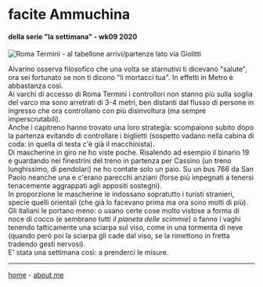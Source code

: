 # facite Ammuchina 
#### della serie "la settimana" - wk09 2020  

![](https://drive.google.com/uc?id=14jPV9KmSwVnFTcESYbIXY9WO8wvgZ-TB "Roma Termini - al tabellone arrivi/partenze lato via Giolitti")   

Alvarino osserva filosofico che una volta se starnutivi ti dicevano "salute", ora sei fortunato se non ti dicono "li mortacci tua". In effetti in Metro è abbastanza così.   
Ai varchi di accesso di Roma Termini i controllori non stanno più sulla soglia del varco ma sono arretrati di 3-4 metri, ben distanti dal flusso di persone in ingresso che ora controllano con più disinvoltura (ma sempre imperscrutabili).  
Anche i capitreno hanno trovato una loro strategia: scompaiono subito dopo la partenza evitando di controllare i biglietti (sospetto vadano nella cabina di coda: in quella di testa c'è già il macchinista).    
Di mascherine in giro ne ho viste poche. Risalendo ad esempio il binario 19 e guardando nei finestrini del treno in partenza per Cassino (un treno lunghissimo, di pendolari) ne ho contate solo un paio. Su un bus 766 da San Paolo neanche una e c'erano parecchi anziani (forse più impegnati a tenersi tenacemente aggrappati agli appositi sostegni).  
In proporzione le mascherine le indossano sopratutto i turisti stranieri, specie quelli orientali (che già lo facevano prima ma ora sono molti di più). Gli italiani le portano meno: o usano certe cose molto vistose a forma di noce di cocco (e sembrano tutti *il pianeta delle scimmie*) o fanno i vaghi tenendo tatticamente una sciarpa sul viso, come in una tormenta di neve (quando però poi la sciarpa gli cade dal viso, se la rimettono in fretta tradendo gesti nervosi).   
E' stata una settimana così: a prenderci le misure.  

---  
[home](/index.md) - [about me](/aboutme.md)  
